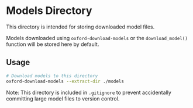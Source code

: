 # Models Directory

This directory is intended for storing downloaded model files.

Models downloaded using `oxford-download-models` or the `download_model()` function will be stored here by default.

## Usage

```bash
# Download models to this directory
oxford-download-models --extract-dir ./models
```

Note: This directory is included in `.gitignore` to prevent accidentally committing large model files to version control.
